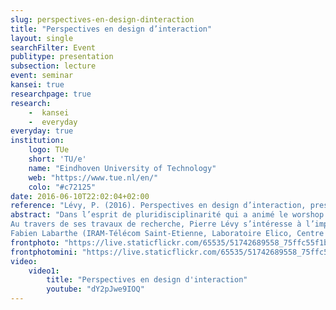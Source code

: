 ```yaml
---
slug: perspectives-en-design-dinteraction
title: "Perspectives en design d’interaction"
layout: single
searchFilter: Event
publitype: presentation
subsection: lecture
event: seminar
kansei: true
researchpage: true
research: 
    -  kansei
    -  everyday
everyday: true
institution:
    logo: TUe
    short: 'TU/e'
    name: "Eindhoven University of Technology"
    web: "https://www.tue.nl/en/"
    colo: "#c72125"
date: 2016-06-10T22:02:04+02:00
reference: "Lévy, P. (2016). Perspectives en design d’interaction, presented at La Pré-Fabrique de l’innovation – UdL, Saint-Étienne. June 10th, 2016"
abstract: "Dans l’esprit de pluridisciplinarité qui a animé le worshop #illuminov – éclairage connecté lors de la semaine du 25 au 29 avril dernier, j’ai le plaisir de vous convier à la présentation de Pierre Lévy, assistant professor en design à l’Université de Technologie d'Eindhoven, qui se tiendra le vendredi 10 juin à la Pré-Fabrique de l’innovation à 14h30.
Au travers de ses travaux de recherche, Pierre Lévy s’intéresse à l’implication des théories de la perception et de la phénoménologie, dans les domaines du design d’interaction (embodied interaction design) et du design Kansei (regard japonais sur la sensibilité et l’affectif) – sujet pour lequel il a été invité de nombreuses fois pour des conférences à l’internationale. Diplômé d’une thèse en science du Kansei de l’Université de Tsukuba au Japon, il est actuellement président-élu du Groupe Européen du Kansei (EKG).<br>Lors de cette présentation, nous discuterons de l’approche en constructive design research, et la perspective qu’elle propose sur l’attention réciproque entre l’homme et l’artefact, et sur la notion d’”irrésistibilité” en design d’interaction.<br>Cette approche ouvrira sur l’exploration menée par Pierre Lévy en “design de rituels”, qui se place à l’intersection du design kansei et et du design de systèmes. La présentation se construira autour d’exemples de projets concrets développés par l’Université de Technologie d'Eindhoven, susceptibles d’intéresser tout autant les chercheurs que les praticiens du design. L’intervention et les échanges se feront en français.
Fabien Labarthe (IRAM-Télécom Saint-Etienne, Laboratoire Elico, Centre Max Weber)."
frontphoto: "https://live.staticflickr.com/65535/51742689558_75ffc55f1b.jpg"
frontphotomini: "https://live.staticflickr.com/65535/51742689558_75ffc55f1b_q.jpg"
video:
    video1:
        title: "Perspectives en design d'interaction"
        youtube: "dY2pJwe9IOQ"
---
```

